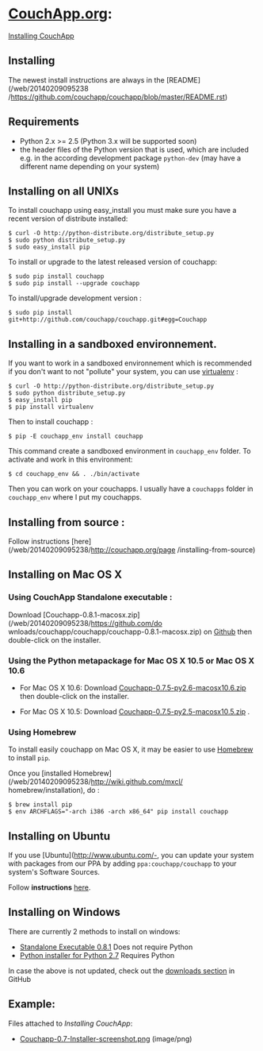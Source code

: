 # **[CouchApp.org](/web/20140209095238/http://couchapp.org/page/index):**
[Installing CouchApp](/web/20140209095238/http://couchapp.org/page/installing)

## Installing

The newest install instructions are always in the [README](/web/20140209095238
/https://github.com/couchapp/couchapp/blob/master/README.rst)

## Requirements

  * Python 2.x >= 2.5 (Python 3.x will be supported soon)
  * the header files of the Python version that is used, which are included e.g. in the according development package `python-dev` (may have a different name depending on your system)

## Installing on all UNIXs

To install couchapp using easy_install you must make sure you have a recent
version of distribute installed:

    
    
    $ curl -O http://python-distribute.org/distribute_setup.py
    $ sudo python distribute_setup.py
    $ sudo easy_install pip
    

To install or upgrade to the latest released version of couchapp:

    
    
    $ sudo pip install couchapp
    $ sudo pip install --upgrade couchapp
    

To install/upgrade development version :

    
    
    $ sudo pip install git+http://github.com/couchapp/couchapp.git#egg=Couchapp
    

## Installing in a sandboxed environnement.

If you want to work in a sandboxed environnement which is recommended if you
don't want to not "pollute" your system, you can use
[virtualenv](/web/20140209095238/http://pypi.python.org/pypi/virtualenv) :

    
    
    $ curl -O http://python-distribute.org/distribute_setup.py
    $ sudo python distribute_setup.py
    $ easy_install pip
    $ pip install virtualenv
    

Then to install couchapp :

    
    
    $ pip -E couchapp_env install couchapp
    

This command create a sandboxed environment in `couchapp_env` folder. To
activate and work in this environment:

    
    
    $ cd couchapp_env && . ./bin/activate
    

Then you can work on your couchapps. I usually have a `couchapps` folder in
`couchapp_env` where I put my couchapps.

## Installing from source :

Follow instructions [here](/web/20140209095238/http://couchapp.org/page
/installing-from-source)

## Installing on Mac OS X

### Using CouchApp Standalone executable :

Download [Couchapp-0.8.1-macosx.zip](/web/20140209095238/https://github.com/do
wnloads/couchapp/couchapp/couchapp-0.8.1-macosx.zip) on
[Github](/web/20140209095238/http://github.com/) then double-click on the
installer.

### Using the Python metapackage for Mac OS X 10.5 or Mac OS X 10.6

  * For Mac OS X 10.6: Download [Couchapp-0.7.5-py2.6-macosx10.6.zip](/web/20140209095238/https://github.com/downloads/couchapp/couchapp/Couchapp-0.7.5-py2.6-macosx10.6.zip) then double-click on the installer.

  * For Mac OS X 10.5: Download [Couchapp-0.7.5-py2.5-macosx10.5.zip](/web/20140209095238/https://github.com/downloads/couchapp/couchapp/Couchapp-0.7.5-py2.5-macosx10.5.zip) .

### Using Homebrew

To install easily couchapp on Mac OS X, it may be easier to use
[Homebrew](/web/20140209095238/http://github.com/mxcl/homebrewbrew) to install
`pip`.

Once you [installed Homebrew](/web/20140209095238/http://wiki.github.com/mxcl/
homebrew/installation), do :

    
    
    $ brew install pip
    $ env ARCHFLAGS="-arch i386 -arch x86_64" pip install couchapp
    

## Installing on Ubuntu

If you use [Ubuntu](http://www.ubuntu.com/-, you can update your system with
packages from our PPA by adding `ppa:couchapp/couchapp` to your system's
Software Sources.

Follow **instructions**
[here](/web/20140209095238/https://launchpad.net/~couchapp/+archive/couchapp).

## Installing on Windows

There are currently 2 methods to install on windows:

  * [Standalone Executable 0.8.1](/web/20140209095238/https://github.com/downloads/couchapp/couchapp/couchapp-0.8.1-win.zip) Does not require Python
  * [Python installer for Python 2.7](/web/20140209095238/http://couchapp.org/page/windows-python-installers) Requires Python

In case the above is not updated, check out the [downloads
section](/web/20140209095238/https://github.com/couchapp/couchapp/downloads)
in GitHub

## Example:

Files attached to _Installing CouchApp_:

  * [Couchapp-0.7-Installer-screenshot.png](/web/20140209095238/http://couchapp.org/pages/installing/Couchapp-0.7-Installer-screenshot.png) (image/png)

